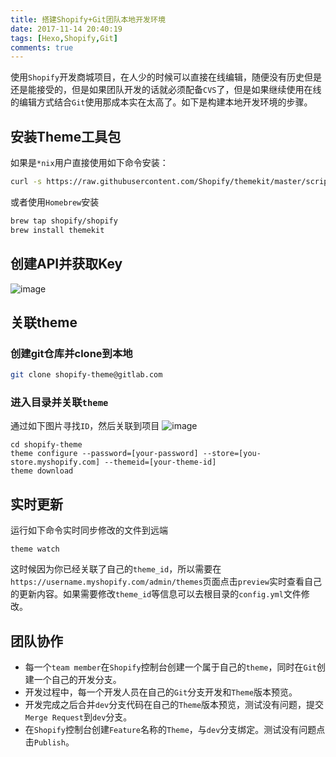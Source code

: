 ```yaml
---
title: 搭建Shopify+Git团队本地开发环境
date: 2017-11-14 20:40:19
tags: [Hexo,Shopify,Git]
comments: true
---
```

使用`Shopify`开发商城项目，在人少的时候可以直接在线编辑，随便没有历史但是还是能接受的，但是如果团队开发的话就必须配备`CVS`了，但是如果继续使用在线的编辑方式结合`Git`使用那成本实在太高了。如下是构建本地开发环境的步骤。
## 安装Theme工具包
如果是`*nix`用户直接使用如下命令安装：
```sh
curl -s https://raw.githubusercontent.com/Shopify/themekit/master/scripts/install | sudo python
```
或者使用`Homebrew`安装
```sh
brew tap shopify/shopify
brew install themekit
```
## 创建API并获取Key
![image](https://shopify.github.io/themekit/assets/images/shopify-local-theme-development-generate-api.gif)

## 关联theme
### 创建git仓库并clone到本地
```sh
git clone shopify-theme@gitlab.com
```
### 进入目录并关联`theme`
通过如下图片寻找`ID`，然后关联到项目
![image](https://shopify.github.io/themekit/assets/images/shopify-local-theme-development-theme-id.gif)
```
cd shopify-theme
theme configure --password=[your-password] --store=[you-store.myshopify.com] --themeid=[your-theme-id]
theme download
```

## 实时更新
运行如下命令实时同步修改的文件到远端
```
theme watch
```
这时候因为你已经关联了自己的`theme_id`，所以需要在`https://username.myshopify.com/admin/themes`页面点击`preview`实时查看自己的更新内容。如果需要修改`theme_id`等信息可以去根目录的`config.yml`文件修改。

## 团队协作
- 每一个`team member`在`Shopify`控制台创建一个属于自己的`theme`，同时在`Git`创建一个自己的开发分支。  
- 开发过程中，每一个开发人员在自己的`Git`分支开发和`Theme`版本预览。
- 开发完成之后合并`dev`分支代码在自己的`Theme`版本预览，测试没有问题，提交`Merge Request`到`dev`分支。
- 在`Shopify`控制台创建`Feature`名称的`Theme`，与`dev`分支绑定。测试没有问题点击`Publish`。
